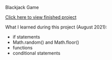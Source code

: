 Blackjack Game

[Click here to view finished project](https://criminy-git.github.io/blackjack_game/)

What I learned during this project (August 2021):
- if statements 
- Math.random() and Math.floor()
- functions
- conditional statements

